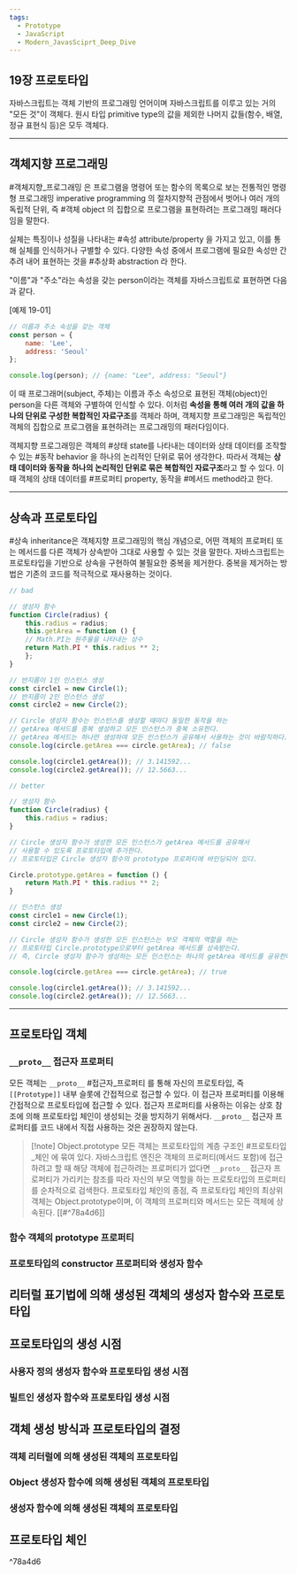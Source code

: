 ```yaml
---
tags:
  - Prototype
  - JavaScript
  - Modern_JavasSciprt_Deep_Dive
---
```

## 19장 프로토타입

자바스크립트는 객체 기반의 프로그래밍 언어이며 자바스크립트를 이루고 있는 거의 "모든 것"이 객체다. 원시 타입 primitive type의 값을 제외한 나머지 값들(함수, 배열, 정규 표현식 등)은 모두 객체다. 

---
## 객체지향 프로그래밍

#객체지향_프로그래밍 은 프로그램을 명령어 또는 함수의 목록으로 보는 전통적인 명령형 프로그래밍 imperative programming 의 절차지향적 관점에서 벗어나 여러 개의 독립적 단위, 즉 #객체 object 의 집합으로 프로그램을 표현하려는 프로그래밍 패러다임을 말한다.

실체는 특징이나 성질을 나타내는 #속성 attribute/property 을 가지고 있고, 이를 통해 실체를 인식하거나 구별할 수 있다. 다양한 속성 중에서 프로그램에 필요한 속성만 간추려 내어 표현하는 것을 #추상화 abstraction 라 한다.

"이름"과 "주소"라는 속성을 갖는 person이라는 객체를 자바스크립트로 표현하면 다음과 같다.

[예제 19-01]

```jsx
// 이름과 주소 속성을 갖는 객체
const person = {
	name: 'Lee',
	address: 'Seoul'
};

console.log(person); // {name: "Lee", address: "Seoul"}
```

이 때 프로그래머(subject, 주체)는 이름과 주소 속성으로 표현된 객체(object)인 person을 다른 객체와 구별하여 인식할 수 있다. 이처럼 **속성을 통해 여러 개의 값을 하나의 단위로 구성한 복합적인 자료구조**를 객체라 하며, 객체지향 프로그래밍은 독립적인 객체의 집합으로 프로그램을 표현하려는 프로그래밍의 패러다임이다.

객체지향 프로그래밍은 객체의 #상태 state를 나타내는 데이터와 상태 데이터를 조작할 수 있는 #동작 behavior 을 하나의 논리적인 단위로 묶어 생각한다. 따라서 객체는 **상태 데이터와 동작을 하나의 논리적인 단위로 묶은 복합적인 자료구조**라고 할 수 있다. 이 때 객체의 상태 데이터를 #프로퍼티 property, 동작을 #메서드 method라고 한다.

---

## 상속과 프로토타입

#상속 inheritance은 객체지향 프로그래밍의 핵심 개념으로, 어떤 객체의 프로퍼티 또는 메서드를 다른 객체가 상속받아 그대로 사용할 수 있는 것을 말한다.
자바스크립트는 프로토타입을 기반으로 상속을 구현하여 불필요한 중복을 제거한다. 중복을 제거하는 방법은 기존의 코드를 적극적으로 재사용하는 것이다.

```jsx
// bad

// 생성자 함수
function Circle(radius) {
	this.radius = radius;
	this.getArea = function () {
	// Math.PI는 원주율을 나타내는 상수
	return Math.PI * this.radius ** 2; 
	};
}

// 반지름이 1인 인스턴스 생성
const circle1 = new Circle(1);
// 반지름이 2인 인스턴스 생성
const circle2 = new Circle(2);

// Circle 생성자 함수는 인스턴스를 생성할 때마다 동일한 동작을 하는
// getArea 메서드를 중복 생성하고 모든 인스턴스가 중복 소유한다.
// getArea 메서드는 하나만 생성하여 모든 인스턴스가 공유해서 사용하는 것이 바람직하다.
console.log(circle.getArea === circle.getArea); // false

console.log(circle1.getArea()); // 3.141592...
console.log(circle2.getArea()); // 12.5663...
```


```jsx
// better

// 생성자 함수
function Circle(radius) {
	this.radius = radius;
}

// Circle 생성자 함수가 생성한 모든 인스턴스가 getArea 메서드를 공유해서
// 사용할 수 있도록 프로토타입에 추가한다.
// 프로토타입은 Circle 생성자 함수의 prototype 프로퍼티에 바인딩되어 있다.

Circle.prototype.getArea = function () {
	return Math.PI * this.radius ** 2;
}

// 인스턴스 생성
const circle1 = new Circle(1);
const circle2 = new Circle(2);

// Circle 생성자 함수가 생성한 모든 인스턴스는 부모 객체의 역할을 하는
// 프로토타입 Circle.prototype으로부터 getArea 메서드를 상속받는다.
// 즉, Circle 생성자 함수가 생성하는 모든 인스턴스는 하나의 getArea 메서드를 공유한다.

console.log(circle.getArea === circle.getArea); // true

console.log(circle1.getArea()); // 3.141592...
console.log(circle2.getArea()); // 12.5663...
```

---
## 프로토타입 객체

### `__proto__` 접근자 프로퍼티

모든 객체는 `__proto__` #접근자_프로퍼티 를 통해 자신의 프로토타입, 즉 `[[Prototype]]` 내부 슬롯에 간접적으로 접근할 수 있다. 이 접근자 프로퍼티를 이용해 간접적으로 프로토타입에 접근할 수 있다. 접근자 프로퍼티를 사용하는 이유는 상호 참조에 의해 프로토타입 체인이 생성되는 것을 방지하기 위해서다. `__proto__` 접근자 프로퍼티를 코드 내에서 직접 사용하는 것은 권장하지 않는다.


> [!note] Object.prototype
> 	모든 객체는 프로토타입의 계층 구조인 #프로토타입_체인 에 묶여 있다. 자바스크립트 엔진은 객체의 프로퍼티(메서드 포함)에 접근하려고 할 때 해당 객체에 접근하려는 프로퍼티가 없다면 `__proto__` 접근자 프로퍼티가 가리키는 참조를 따라 자신의 부모 역할을 하는 프로토타입의 프로퍼티를 순차적으로 검색한다. 프로토타입 체인의 종점, 즉 프로토타입 체인의 최상위 객체는 Object.prototype이며, 이 객체의 프로퍼티와 메서드는 모든 객체에 상속된다. [[#^78a4d6]]


### 함수 객체의 prototype 프로퍼티
### 프로토타입의 constructor 프로퍼티와 생성자 함수

## 리터럴 표기법에 의해 생성된 객체의 생성자 함수와 프로토타입

## 프로토타입의 생성 시점

### 사용자 정의 생성자 함수와 프로토타입 생성 시점
### 빌트인 생성자 함수와 프로토타입 생성 시점


## 객체 생성 방식과 프로토타입의 결정

### 객체 리터럴에 의해 생성된 객체의 프로토타입
### Object 생성자 함수에 의해 생성된 객체의 프로토타입
### 생성자 함수에 의해 생성된 객체의 프로토타입

## 프로토타입 체인

^78a4d6
